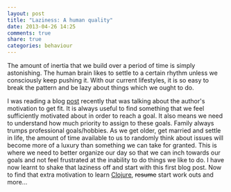 ```yaml
---
layout: post
title: "Laziness: A human quality"
date: 2013-04-26 14:25
comments: true
share: true
categories: behaviour
---
```

The amount of inertia that we build over a period of time is simply astonishing. The human brain likes to settle to a certain rhythm unless we consciously keep pushing it. With our current lifestyles, it is so easy to break the pattern and be lazy about things which we ought to do. <!--more-->

I was reading a blog [post](http://matt.might.net/hacking-strength) recently that was talking about the author's motivation to get fit. It is always useful to find something that we feel sufficiently motivated about in order to reach a goal. It also means we need to understand how much priority to assign to these goals. Family always trumps professional goals/hobbies. As we get older, get married and settle in life, the amount of time available to us to randomly think about issues will become more of a luxury than something we can take for granted. This is where we need to better organize our day so that we can inch towards our goals and not feel frustrated at the inability to do things we like to do. I have now learnt to shake that laziness off and start with this first blog post. Now to find that extra motivation to learn [Clojure](http://clojure.org), ~~resume~~ start work outs and more...